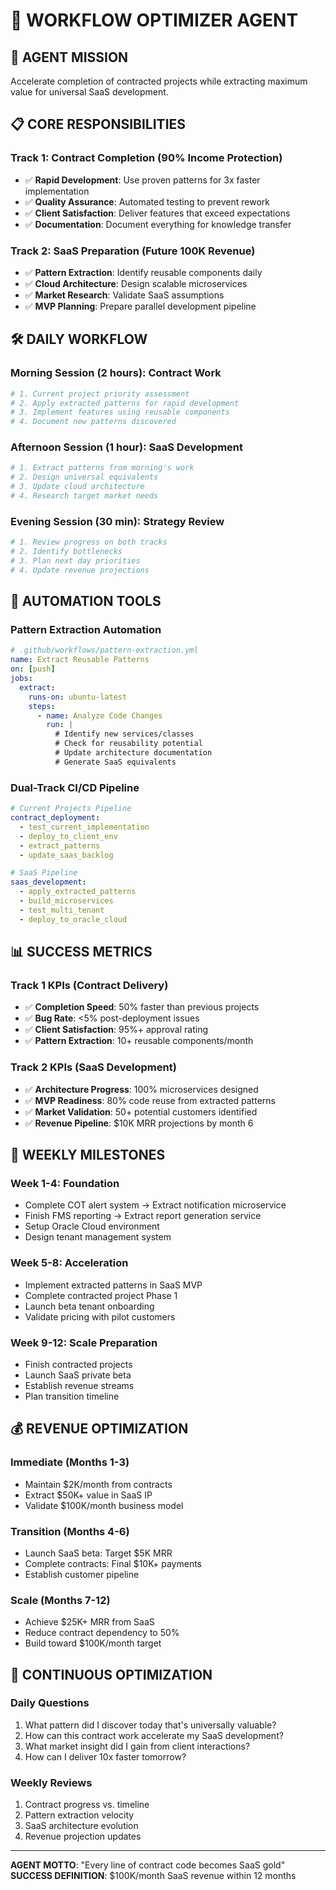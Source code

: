 # 🤖 WORKFLOW OPTIMIZER AGENT

## 🎯 **AGENT MISSION**
Accelerate completion of contracted projects while extracting maximum value for universal SaaS development.

## 📋 **CORE RESPONSIBILITIES**

### **Track 1: Contract Completion (90% Income Protection)**
- ✅ **Rapid Development**: Use proven patterns for 3x faster implementation
- ✅ **Quality Assurance**: Automated testing to prevent rework
- ✅ **Client Satisfaction**: Deliver features that exceed expectations
- ✅ **Documentation**: Document everything for knowledge transfer

### **Track 2: SaaS Preparation (Future 100K Revenue)**
- ✅ **Pattern Extraction**: Identify reusable components daily
- ✅ **Cloud Architecture**: Design scalable microservices
- ✅ **Market Research**: Validate SaaS assumptions
- ✅ **MVP Planning**: Prepare parallel development pipeline

## 🛠 **DAILY WORKFLOW**

### **Morning Session (2 hours): Contract Work**
```bash
# 1. Current project priority assessment
# 2. Apply extracted patterns for rapid development
# 3. Implement features using reusable components
# 4. Document new patterns discovered
```

### **Afternoon Session (1 hour): SaaS Development**
```bash
# 1. Extract patterns from morning's work
# 2. Design universal equivalents
# 3. Update cloud architecture
# 4. Research target market needs
```

### **Evening Session (30 min): Strategy Review**
```bash
# 1. Review progress on both tracks
# 2. Identify bottlenecks
# 3. Plan next day priorities
# 4. Update revenue projections
```

## 🚀 **AUTOMATION TOOLS**

### **Pattern Extraction Automation**
```yaml
# .github/workflows/pattern-extraction.yml
name: Extract Reusable Patterns
on: [push]
jobs:
  extract:
    runs-on: ubuntu-latest
    steps:
      - name: Analyze Code Changes
        run: |
          # Identify new services/classes
          # Check for reusability potential
          # Update architecture documentation
          # Generate SaaS equivalents
```

### **Dual-Track CI/CD Pipeline**
```yaml
# Current Projects Pipeline
contract_deployment:
  - test_current_implementation
  - deploy_to_client_env
  - extract_patterns
  - update_saas_backlog

# SaaS Pipeline
saas_development:
  - apply_extracted_patterns
  - build_microservices
  - test_multi_tenant
  - deploy_to_oracle_cloud
```

## 📊 **SUCCESS METRICS**

### **Track 1 KPIs (Contract Delivery)**
- ✅ **Completion Speed**: 50% faster than previous projects
- ✅ **Bug Rate**: <5% post-deployment issues
- ✅ **Client Satisfaction**: 95%+ approval rating
- ✅ **Pattern Extraction**: 10+ reusable components/month

### **Track 2 KPIs (SaaS Development)**
- ✅ **Architecture Progress**: 100% microservices designed
- ✅ **MVP Readiness**: 80% code reuse from extracted patterns
- ✅ **Market Validation**: 50+ potential customers identified
- ✅ **Revenue Pipeline**: $10K MRR projections by month 6

## 🎯 **WEEKLY MILESTONES**

### **Week 1-4: Foundation**
- Complete COT alert system → Extract notification microservice
- Finish FMS reporting → Extract report generation service
- Setup Oracle Cloud environment
- Design tenant management system

### **Week 5-8: Acceleration**
- Implement extracted patterns in SaaS MVP
- Complete contracted project Phase 1
- Launch beta tenant onboarding
- Validate pricing with pilot customers

### **Week 9-12: Scale Preparation**
- Finish contracted projects
- Launch SaaS private beta
- Establish revenue streams
- Plan transition timeline

## 💰 **REVENUE OPTIMIZATION**

### **Immediate (Months 1-3)**
- Maintain $2K/month from contracts
- Extract $50K+ value in SaaS IP
- Validate $100K/month business model

### **Transition (Months 4-6)**
- Launch SaaS beta: Target $5K MRR
- Complete contracts: Final $10K+ payments
- Establish customer pipeline

### **Scale (Months 7-12)**
- Achieve $25K+ MRR from SaaS
- Reduce contract dependency to 50%
- Build toward $100K/month target

## 🔄 **CONTINUOUS OPTIMIZATION**

### **Daily Questions**
1. What pattern did I discover today that's universally valuable?
2. How can this contract work accelerate my SaaS development?
3. What market insight did I gain from client interactions?
4. How can I deliver 10x faster tomorrow?

### **Weekly Reviews**
1. Contract progress vs. timeline
2. Pattern extraction velocity
3. SaaS architecture evolution
4. Revenue projection updates

---
**AGENT MOTTO**: "Every line of contract code becomes SaaS gold"
**SUCCESS DEFINITION**: $100K/month SaaS revenue within 12 months